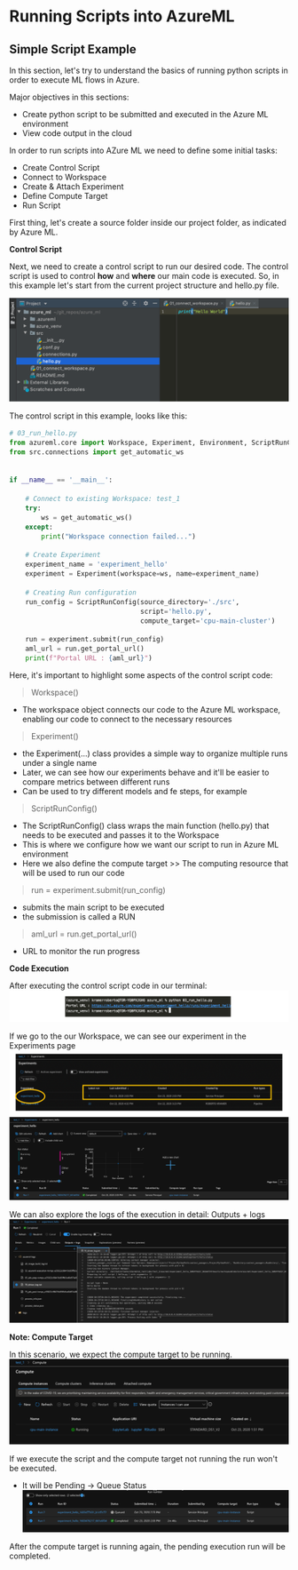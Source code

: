 # Running Scripts into AzureML

## Simple Script Example

In this section, let's try to understand the basics of running python scripts in order to execute ML flows in Azure. 

Major objectives in this sections:
* Create python script to be submitted and executed in the Azure ML environment
* View code output in the cloud

In order to run scripts into AZure ML we need to define some initial tasks:
* Create Control Script
* Connect to Workspace
* Create & Attach Experiment
* Define Compute Target
* Run Script

First thing, let's create a source folder inside our project folder, as indicated by Azure ML.

**Control Script**

Next, we need to create a control script to run our desired code. The control script is used to control **how** and **where** our 
main code is executed. So, in this example let's start from the current project structure and hello.py file.

![](/assets/azure/cert/dp100/11.png) 

The control script in this example, looks like this:

````python
# 03_run_hello.py
from azureml.core import Workspace, Experiment, Environment, ScriptRunConfig
from src.connections import get_automatic_ws


if __name__ == '__main__':

    # Connect to existing Workspace: test_1
    try:
        ws = get_automatic_ws()
    except:
        print("Workspace connection failed...")

    # Create Experiment
    experiment_name = 'experiment_hello'
    experiment = Experiment(workspace=ws, name=experiment_name)

    # Creating Run configuration
    run_config = ScriptRunConfig(source_directory='./src',
                                 script='hello.py',
                                 compute_target='cpu-main-cluster')

    run = experiment.submit(run_config)
    aml_url = run.get_portal_url()
    print(f"Portal URL : {aml_url}")
````
Here, it's important to highlight some aspects of the control script code:

> Workspace()
- The workspace object connects our code to the Azure ML workspace, enabling our code to connect to the necessary
resources

> Experiment()
- the Experiment(...) class provides a simple way to organize multiple runs under a single name
- Later, we can see how our experiments behave and it'll be easier to compare metrics between different runs
- Can be used to try different models and fe steps, for example

> ScriptRunConfig()
- The ScriptRunConfig() class wraps the main function (hello.py) that needs to be executed and passes it to the Workspace
- This is where we configure how we want our script to run in Azure ML environment
- Here we also define the compute target >> The computing resource that will be used to run our code

> run = experiment.submit(run_config)
- submits the main script to be executed
- the submission is called a RUN 

> aml_url = run.get_portal_url()
- URL to monitor the run progress


**Code Execution**

After executing the control script code in our terminal:
![](/assets/azure/cert/dp100/13.png)

If we go to the our Workspace, we can see our experiment in the Experiments page
![](/assets/azure/cert/dp100/15.png)
![](/assets/azure/cert/dp100/16.png)

We can also explore the logs of the execution in detail: Outputs + logs
![](/assets/azure/cert/dp100/17.png)

**Note: Compute Target**

In this scenario, we expect the compute target to be running. 
![](/assets/azure/cert/dp100/12.png) 

If we execute the script and the compute target not running the run won't be executed. 
- It will be Pending -> Queue Status
![](/assets/azure/cert/dp100/18.png)

After the compute target is running again, the pending execution run will be completed.
 

